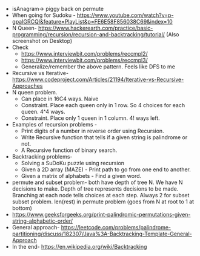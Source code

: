 * isAnagram-> piggy back on permute
* When going for Sudoku -
https://www.youtube.com/watch?v=p-gpaIGRCQI&feature=PlayList&p=FE6E58F856038C69&index=10
* N Queen-
https://www.hackerearth.com/practice/basic-programming/recursion/recursion-and-backtracking/tutorial/
(Also screenshot on Desktop)
* Check
  * https://www.interviewbit.com/problems/reccmpl2/
  * https://www.interviewbit.com/problems/reccmpl3/
  * Generalize/remember the above pattern. Feels like DFS to me
* Recursive vs Iterative-
https://www.codeproject.com/Articles/21194/Iterative-vs-Recursive-Approaches
* N queen problem.
  * Can place in 16C4 ways. Naive
  * Constraint. Place each queen only in 1 row. So 4 choices for each queen. 4^4 ways.
  * Constraint. Place only 1 queen in 1 column. 4! ways left.
* Examples of recursion problems -
  * Print digits of a number in reverse order using Recursion.  
  * Write Recursive function that tells if a given string is palindrome or not.  
  * A Recursive function of binary search.
* Backtracking problems-
  * Solving a SuDoKu puzzle using recursion
  * Given a 2D array (MAZE) - Print path to go from one end to another.  
  * Given a matrix of alphabets -  Find a given word.
* permute and subset problem- both have depth of tree N. We have N decisions to make. Depth of tree represents decisions to be made. Branching at each node tells choices at each step. Always 2 for subset subset problem. len(rest) in permute problem (goes from N at root to 1 at bottom)
* https://www.geeksforgeeks.org/print-palindromic-permutations-given-string-alphabetic-order/
* General approach- https://leetcode.com/problems/palindrome-partitioning/discuss/182307/Java%3A-Backtracking-Template-General-Approach
* In the end- https://en.wikipedia.org/wiki/Backtracking
